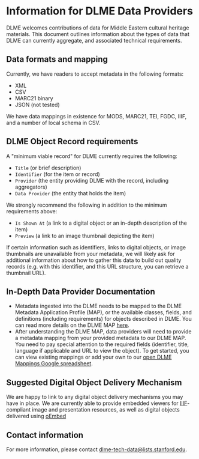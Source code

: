 # Information for DLME Data Providers

DLME welcomes contributions of data for Middle Eastern cultural heritage materials. This document outlines information about the types of data that DLME can currently aggregate, and associated technical requirements.

## Data formats and mapping

Currently, we have readers to accept metadata in the following formats:

* XML
* CSV
* MARC21 binary
* JSON (not tested)

We have data mappings in existence for MODS, MARC21, TEI, FGDC, IIIF, and a number of local schema in CSV.

## DLME Object Record requirements

A "minimum viable record" for DLME currently requires the following:

* `Title` (or brief description)
* `Identifier` (for the item or record)
* `Provider` (the entity providing DLME with the record, including aggregators)
* `Data Provider` (the entity that holds the item)

We strongly recommend the following in addition to the minimum requirements above:

* `Is Shown At` (a link to a digital object or an in-depth description of the item)
* `Preview` (a link to an image thumbnail depicting the item)

If certain information such as identifiers, links to digital objects, or image thumbnails are unavailable from your metadata, we will likely ask for additional information about how to gather this data to build out quality records (e.g. with this identifier, and this URL structure, you can retrieve a thumbnail URL).

## In-Depth Data Provider Documentation

* Metadata ingested into the DLME needs to be mapped to the DLME Metadata Application Profile (MAP), or the available classes, fields, and definitions (including requirements) for objects described in DLME. You can read more details on the DLME MAP [here](application_profile.md).
* After understanding the DLME MAP, data providers will need to provide a metadata mapping from your provided metadata to our DLME MAP. You need to pay special attention to the required fields (identifier, title, language if applicable and URL to view the object). To get started, you can view existing mappings or add your own to our [open DLME Mappings Google spreadsheet](https://docs.google.com/spreadsheets/d/1Sp7uMHizVX7xN7xN9mm-vgEuESQBovXO-qenAo_TV-w/edit).

## Suggested Digital Object Delivery Mechanism

We are happy to link to any digital object delivery mechanisms you may have in place. We are currently able to provide embedded viewers for [IIIF](http://iiif.io)-compliant image and presentation resources, as well as digital objects delivered using [oEmbed](http://oembed.com/)

## Contact information

For more information, please contact [dlme-tech-data@lists.stanford.edu](mailto:dlme-tech-data@lists.stanford.edu).
